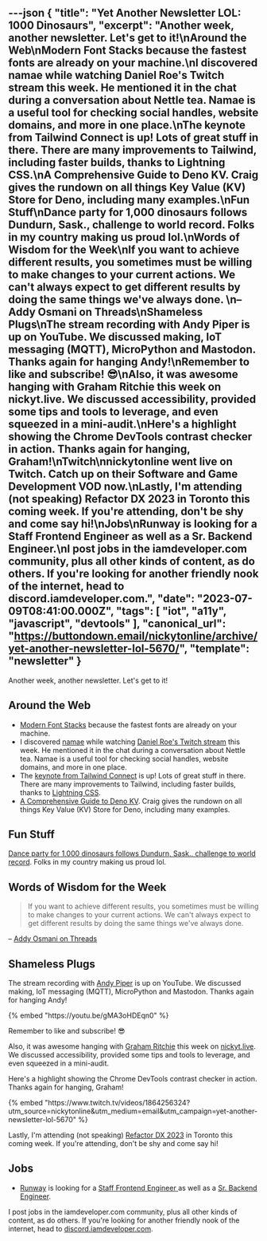 ---json
{
  "title": "Yet Another Newsletter LOL: 1000 Dinosaurs",
  "excerpt": "Another week, another newsletter. Let's get to it!\nAround the Web\nModern Font Stacks because the fastest fonts are already on your machine.\nI discovered namae while watching Daniel Roe's Twitch stream this week. He mentioned it in the chat during a conversation about Nettle tea. Namae is a useful tool for checking social handles, website domains, and more in one place.\nThe keynote from Tailwind Connect is up! Lots of great stuff in there. There are many improvements to Tailwind, including faster builds, thanks to Lightning CSS.\nA Comprehensive Guide to Deno KV. Craig gives the rundown on all things Key Value (KV) Store for Deno, including many examples.\nFun Stuff\nDance party for 1,000 dinosaurs follows Dundurn, Sask., challenge to world record. Folks in my country making us proud lol.\nWords of Wisdom for the Week\nIf you want to achieve different results, you sometimes must be willing to make changes to your current actions. We can't always expect to get different results by doing the same things we've always done. \n– Addy Osmani on Threads\nShameless Plugs\nThe stream recording with Andy Piper is up on YouTube. We discussed making, IoT messaging (MQTT), MicroPython and Mastodon. Thanks again for hanging Andy!\nRemember to like and subscribe! 😎\nAlso, it was awesome hanging with Graham Ritchie this week on nickyt.live. We discussed accessibility, provided some tips and tools to leverage, and even squeezed in a mini-audit.\nHere's a highlight showing the Chrome DevTools contrast checker in action. Thanks again for hanging, Graham!\nTwitch\nnickytonline went live on Twitch. Catch up on their Software and Game Development VOD now.\nLastly, I'm attending (not speaking) Refactor DX 2023 in Toronto this coming week. If you're attending, don't be shy and come say hi!\nJobs\nRunway is looking for a Staff Frontend Engineer  as well as a Sr. Backend Engineer.\nI post jobs in the iamdeveloper.com community, plus all other kinds of content, as do others. If you're looking for another friendly nook of the internet, head to discord.iamdeveloper.com.",
  "date": "2023-07-09T08:41:00.000Z",
  "tags": [
    "iot", "a11y", "javascript", "devtools"
  ],
  "canonical_url": "https://buttondown.email/nickytonline/archive/yet-another-newsletter-lol-5670/",
  "template": "newsletter"
}
---

<p>Another week, another newsletter. Let's get to it!</p>
<h2>Around the Web</h2>
<ul>
<li><a href="https://modernfontstacks.com/?utm_source=nickytonline&amp;utm_medium=email&amp;utm_campaign=yet-another-newsletter-lol-5670" target="_blank">Modern Font Stacks</a> because the fastest fonts are already on your machine.</li>
<li>I discovered <a href="https://namae.dev/?utm_source=nickytonline&amp;utm_medium=email&amp;utm_campaign=yet-another-newsletter-lol-5670" target="_blank">namae</a> while watching <a href="https://www.twitch.tv/danielroe?utm_source=nickytonline&amp;utm_medium=email&amp;utm_campaign=yet-another-newsletter-lol-5670" target="_blank">Daniel Roe's Twitch stream</a> this week. He mentioned it in the chat during a conversation about Nettle tea. Namae is a useful tool for checking social handles, website domains, and more in one place.</li>
<li>The <a href="https://www.youtube.com/watch?v=CLkxRnRQtDE&amp;utm_source=nickytonline&amp;utm_medium=email&amp;utm_campaign=yet-another-newsletter-lol-5670" target="_blank">keynote from Tailwind Connect</a> is up! Lots of great stuff in there. There are many improvements to Tailwind, including faster builds, thanks to <a href="https://lightningcss.dev/?utm_source=nickytonline&amp;utm_medium=email&amp;utm_campaign=yet-another-newsletter-lol-5670" target="_blank">Lightning CSS</a>.</li>
<li><a href="https://deno-blog.com/A_Comprehensive_Guide_to_Deno_KV.2023-06-30?utm_source=nickytonline&amp;utm_medium=email&amp;utm_campaign=yet-another-newsletter-lol-5670" target="_blank">A Comprehensive Guide to Deno KV</a>. Craig gives the rundown on all things Key Value (KV) Store for Deno, including many examples.</li>
</ul>
<h2>Fun Stuff</h2>
<p><a href="https://www.cbc.ca/news/canada/saskatchewan/dundurn-dinosaur-organizer-happy-with-turnout-1.6895649?utm_source=nickytonline&amp;utm_medium=email&amp;utm_campaign=yet-another-newsletter-lol-5670" target="_blank">Dance party for 1,000 dinosaurs follows Dundurn, Sask., challenge to world record</a>. Folks in my country making us proud lol.</p>
<h2>Words of Wisdom for the Week</h2>
<blockquote>
<p>If you want to achieve different results, you sometimes must be willing to make changes to your current actions. We can't always expect to get different results by doing the same things we've always done. </p>
</blockquote>
<p>– <a href="https://www.threads.net/t/CuXKqqNrdYM/?igshid=MzRlODBiNWFlZA%3D%3D&amp;utm_source=nickytonline&amp;utm_medium=email&amp;utm_campaign=yet-another-newsletter-lol-5670" target="_blank">Addy Osmani on Threads</a></p>
<h2>Shameless Plugs</h2>
<p>The stream recording with <a href="https://andypiper.me/?utm_source=nickytonline&amp;utm_medium=email&amp;utm_campaign=yet-another-newsletter-lol-5670" target="_blank">Andy Piper</a> is up on YouTube. We discussed making, IoT messaging (MQTT), MicroPython and Mastodon. Thanks again for hanging Andy!</p>{% embed "https://youtu.be/gMA3oHDEqn0" %}
<p>Remember to like and subscribe! 😎</p>
<p>Also, it was awesome hanging with <a href="https://grahamthe.dev/?utm_source=nickytonline&amp;utm_medium=email&amp;utm_campaign=yet-another-newsletter-lol-5670" target="_blank">Graham Ritchie</a> this week on <a href="https://nickytlive?utm_source=nickytonline&amp;utm_medium=email&amp;utm_campaign=yet-another-newsletter-lol-5670" target="_blank">nickyt.live</a>. We discussed accessibility, provided some tips and tools to leverage, and even squeezed in a mini-audit.</p>
<p>Here's a highlight showing the Chrome DevTools contrast checker in action. Thanks again for hanging, Graham!</p>{% embed "https://www.twitch.tv/videos/1864256324?utm_source=nickytonline&amp;utm_medium=email&amp;utm_campaign=yet-another-newsletter-lol-5670" %}
<p>Lastly, I'm attending (not speaking) <a href="https://www.refactorconf.com?utm_source=nickytonline&amp;utm_medium=email&amp;utm_campaign=yet-another-newsletter-lol-5670" target="_blank">Refactor DX 2023</a> in Toronto this coming week. If you're attending, don't be shy and come say hi!</p>
<h2>Jobs</h2>
<ul>
<li><a href="https://runwayml.com/?utm_source=nickytonline&amp;utm_medium=email&amp;utm_campaign=yet-another-newsletter-lol-5670" target="_blank">Runway</a> is looking for a <a href="https://boards.greenhouse.io/runwayml/jobs/4241587005?utm_source=nickytonline&amp;utm_medium=email&amp;utm_campaign=yet-another-newsletter-lol-5670" target="_blank">Staff Frontend Engineer </a> as well as a <a href="https://boards.greenhouse.io/runwayml/jobs/4015509005?utm_source=nickytonline&amp;utm_medium=email&amp;utm_campaign=yet-another-newsletter-lol-5670" target="_blank">Sr. Backend Engineer</a>.</li>
</ul>
<p>I post jobs in the iamdeveloper.com community, plus all other kinds of content, as do others. If you're looking for another friendly nook of the internet, head to <a href="https://discord.iamdeveloper.com?utm_source=nickytonline&amp;utm_medium=email&amp;utm_campaign=yet-another-newsletter-lol-5670" target="_blank">discord.iamdeveloper.com</a>.</p>
<!-- tags: iot, a11y, javascript, devtools -->
